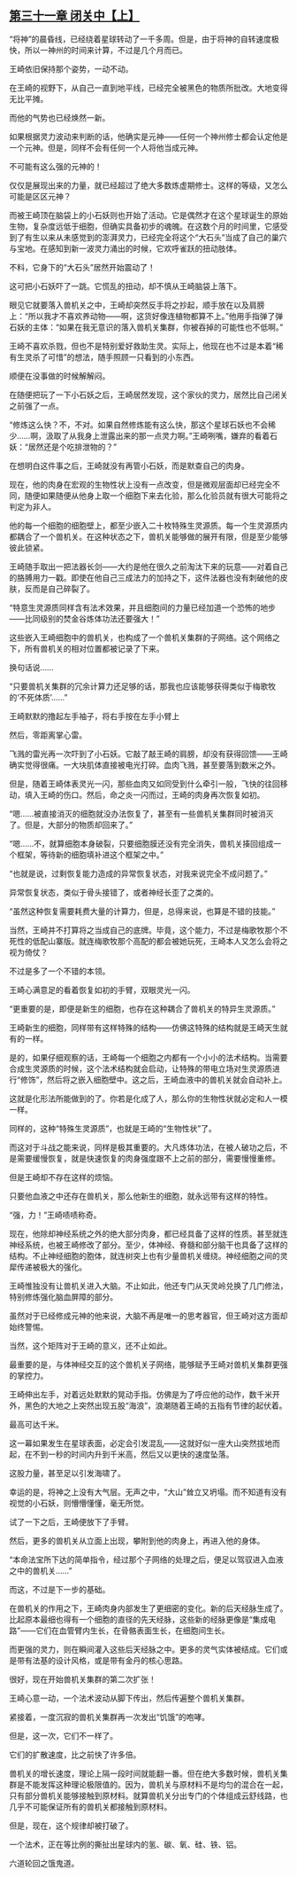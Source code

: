 ## [第三十一章 闭关中【上】](https://www.xxbiquge.com/11_11207/9205437.html)


  “将神”的晨昏线，已经绕着星球转动了一千多周。但是，由于将神的自转速度极快，所以一神州的时间来计算，不过是几个月而已。

  王崎依旧保持那个姿势，一动不动。

  在王崎的视野下，从自己一直到地平线，已经完全被黑色的物质所批改。大地变得无比平摊。

  而他的气势也已经焕然一新。

  如果根据灵力波动来判断的话，他确实是元神——任何一个神州修士都会认定他是一个元神。但是，同样不会有任何一个人将他当成元神。

  不可能有这么强的元神的！

  仅仅是展现出来的力量，就已经超过了绝大多数炼虚期修士。这样的等级，又怎么可能是区区元神？

  而被王崎顶在脑袋上的小石妖则也开始了活动。它是偶然才在这个星球诞生的原始生物，复杂度远低于细胞，但确实具备初步的魂魄。在这数个月的时间里，它感受到了有生以来从未感觉到的澎湃灵力，已经完全将这个“大石头”当成了自己的巢穴与宝地。在感知到新一波灵力涌出的时候，它欢呼雀跃的扭动肢体。

  不料，它身下的“大石头”居然开始震动了！

  这可把小石妖吓了一跳。它慌乱的扭动，却不慎从王崎脑袋上落下。

  眼见它就要落入兽机关之中，王崎却突然反手将之抄起，顺手放在以及肩膀上：“所以我才不喜欢养动物——啊，这货好像连植物都算不上。”他用手指弹了弹石妖的主体：“如果在我无意识的落入兽机关集群，你被吞掉的可能性也不低啊。”

  王崎不喜欢杀戮，但也不是特别爱好救助生灵。实际上，他现在也不过是本着“稀有生灵杀了可惜”的想法，随手照顾一只看到的小东西。

  顺便在没事做的时候解解闷。

  在随便把玩了一下小石妖之后，王崎居然发现，这个家伙的灵力，居然比自己闭关之前强了一点。

  “修炼这么快？不，不对。如果自然修炼能有这么快，那这个星球石妖也不会稀少……啊，汲取了从我身上泄露出来的那一点灵力啊。”王崎咧嘴，嫌弃的看着石妖：“居然还是个吃排泄物的？”

  在想明白这件事之后，王崎就没有再管小石妖，而是默查自己的肉身。

  现在，他的肉身在宏观的生物性状上没有一点改变，但是微观层面却已经完全不同，随便如果随便从他身上取一个细胞下来去化验，那么化验员就有很大可能将之判定为非人。

  他的每一个细胞的细胞壁上，都至少嵌入二十枚特殊生灵源质。每一个生灵源质内都耦合了一个兽机关。在这种状态之下，兽机关能够做的展开有限，但是至少能够彼此锁紧。

  王崎随手取出一把法器长剑——大约是他在很久之前淘汰下来的玩意——对着自己的胳膊用力一戳。即使在他自己三成法力的加持之下，这件法器也没有刺破他的皮肤，反而是自己碎裂了。

  “特意生灵源质同样含有法术效果，并且细胞间的力量已经加道一个恐怖的地步——比同级别的焚金谷炼体功法还要强大！”

  这些嵌入王崎细胞中的兽机关，也构成了一个兽机关集群的子网络。这个网络之下，所有兽机关的相对位置都被记录了下来。

  换句话说……

  “只要兽机关集群的冗余计算力还足够的话，那我也应该能够获得类似于梅歌牧的‘不死体质’……”

  王崎默默的撸起左手袖子，将右手按在左手小臂上

  然后，零距离掌心雷。

  飞溅的雷光再一次吓到了小石妖。它敲了敲王崎的肩膀，却没有获得回馈——王崎确实觉得很痛。一大块肌体直接被电光打碎。血肉飞溅，甚至要落到数米之外。

  但是，随着王崎体表灵光一闪，那些血肉又如同受到什么牵引一般，飞快的往回移动，填入王崎的伤口。然后，命之炎一闪而过，王崎的肉身再次恢复如初。

  “嗯……被直接消灭的细胞就没办法恢复了，甚至有一些兽机关集群同时被消灭了。但是，大部分的物质却回来了。”

  “嗯……不，就算细胞本身破裂，只要细胞膜还没有完全消失，兽机关揍回组成一个框架，等待新的细胞填补进这个框架之中。”

  “也就是说，过剩恢复能力造成的异常恢复状态，对我来说完全不成问题了。”

  异常恢复状态，类似于骨头接错了，或者神经长歪了之类的。

  “虽然这种恢复需要耗费大量的计算力，但是，总得来说，也算是不错的技能。”

  当然，王崎并不打算将之当成自己的底牌。毕竟，这个能力，不过是梅歌牧那个不死性的低配山寨版。就连梅歌牧那个高配的都会被她玩死，王崎本人又怎么会将之视为倚仗？

  不过是多了一个不错的本领。

  王崎心满意足的看着恢复如初的手臂，双眼灵光一闪。

  “更重要的是，即便是新生的细胞，也存在这种耦合了兽机关的特异生灵源质。”

  王崎新生的细胞，同样带有这样特殊的结构——仿佛这特殊的结构就是王崎天生就有的一样。

  是的，如果仔细观察的话，王崎每一个细胞之内都有一个小小的法术结构。当需要合成生灵源质的时候，这个法术结构就会启动，让特殊的带电立场对生灵源质进行“修饰”，然后将之嵌入细胞壁中。这之后，王崎血液中的兽机关就会自动补上。

  这就是化形法所能做到的了。你若是化成了人，那么你的生物性状就必定和人一模一样。

  同样的，这种“特殊生灵源质”，也就是王崎的“生物性状”了。

  而这对于斗战之能来说，同样是极其重要的。大凡炼体功法，在被人破功之后，不是需要缓慢恢复，就是快速恢复的肉身强度跟不上之前的部分，需要慢慢重修。

  但是王崎却不存在这样的烦恼。

  只要他血液之中还存在兽机关，那么他新生的细胞，就永远带有这样的特性。

  “强，力！”王崎啧啧称奇。

  现在，他除却神经系统之外的绝大部分肉身，都已经具备了这样的性质。甚至就连神经系统，也被王崎修改了部分。至少，体神经、脊髓和部分脑干也具备了这样的结构。不止神经细胞的胞体，就连树突上也有少量兽机关缠绕。神经细胞之间的灵犀传递被极大的强化。

  王崎惟独没有让兽机关进入大脑。不止如此，他还专门从天灵岭兑换了几门修法，特别修炼强化脑血屏障的部分。

  虽然对于已经修成元神的他来说，大脑不再是唯一的思考器官，但王崎对这方面却始终警惕。

  当然，这个矩阵对于王崎的意义，还不止如此。

  最重要的是，与体神经交互的这个兽机关子网络，能够赋予王崎对兽机关集群更强的掌控力。

  王崎伸出左手，对着远处默默的晃动手指。仿佛是为了呼应他的动作，数千米开外，黑色的大地之上突然出现五股“海浪”，浪潮随着王崎的五指有节律的起伏着。

  最高可达千米。

  这一幕如果发生在星球表面，必定会引发混乱——这就好似一座大山突然拔地而起，在不到一秒的时间内升到千米高，然后又以更快的速度坠落。

  这股力量，甚至足以引发海啸了。

  幸运的是，将神之上没有大气层。无声之中，“大山”耸立又坍塌。而不知道有没有视觉的小石妖，则懵懵懂懂，毫无所觉。

  试了一下之后，王崎便放下了手臂。

  然后，更多的兽机关从立面上出现，攀附到他的肉身上，再进入他的身体。

  “本命法宝所下达的简单指令，经过那个子网络的处理之后，便足以驾驭进入血液之中的兽机关……”

  而这，不过是下一步的基础。

  在兽机关的作用之下，王崎肉身内部发生了更细密的变化。新的后天经脉生成了。比起原本最细也得有一个细胞的直径的先天经脉，这些新的经脉更像是“集成电路”——它们在血管臂内生长，在骨骼表面生长，在细胞间生长。

  而更强的灵力，则在瞬间灌入这些后天经脉之中。更多的灵气实体被结成。它们或是带有法基的设计风格，或是带有金丹的核心思路。

  很好，现在开始兽机关集群的第二次扩张！

  王崎心意一动，一个法术波动从脚下传出，然后传遍整个兽机关集群。

  紧接着，一度沉寂的兽机关集群再一次发出“饥饿”的咆哮。

  但是，这一次，它们不一样了。

  它们的扩散速度，比之前快了许多倍。

  兽机关的增长速度，理论上隔一段时间就能翻一番。但在绝大多数时候，兽机关集群是不能发挥这种理论极限值的。因为，兽机关与原材料不是均匀的混合在一起，只有部分兽机关能够接触到原材料。就算兽机关分出专门的个体组成云舒线路，也几乎不可能保证所有的兽机关都接触到原材料。

  但是，现在，这个规律却被打破了。

  一个法术，正在等比例的撕扯出星球内的氢、碳、氧、硅、铁、铝。

  六道轮回之饿鬼道。
